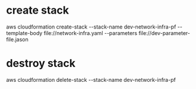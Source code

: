 # create stack
aws cloudformation create-stack --stack-name dev-network-infra-pf --template-body file://network-infra.yaml --parameters file://dev-parameter-file.jason


# destroy stack
aws cloudformation delete-stack     --stack-name dev-network-infra-pf



